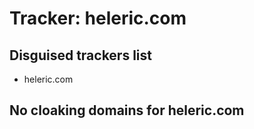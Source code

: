 # Tracker: heleric.com

## Disguised trackers list

* heleric.com

## No cloaking domains for heleric.com